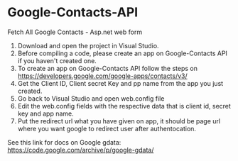 # Google-Contacts-API
Fetch All Google Contacts - Asp.net web form

1. Download and open the project in Visual Studio.
2. Before compiling a code, please create an app on Google-Contacts API if you haven't created one.
3. To create an app on Google-Contacts API follow the steps on https://developers.google.com/google-apps/contacts/v3/
4. Get the Client ID, Client secret Key and pp name from the app you just created.
5. Go back to Visual Studio and open web.config file
6. Edit the web.config fields with the respective data that is client id, secret key and app name.
7. Put the redirect url what you have given on app, it should be page url where you want google to redirect user after authentocation. 


See this link for docs on Google gdata: https://code.google.com/archive/p/google-gdata/